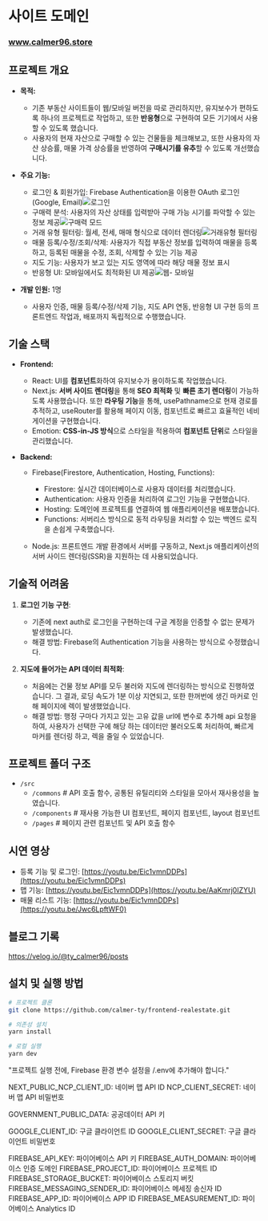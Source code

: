 # 사이트 도메인
### www.calmer96.store

## 프로젝트 개요

- **목적:**
  - 기존 부동산 사이트들이 웹/모바일 버전을 따로 관리하지만, 유지보수가 편하도록 하나의 프로젝트로 작업하고, 또한 **반응형**으로 구현하여 모든 기기에서 사용할 수 있도록 했습니다.
  - 사용자의 현재 자산으로 구매할 수 있는 건물들을 체크해보고, 또한 사용자의 자산 상승률, 매물 가격 상승률을 반영하여 **구매시기를 유추**할 수 있도록 개선했습니다.

- **주요 기능:**
    - 로그인 & 회원가입: Firebase Authentication을 이용한 OAuth 로그인 (Google, Email)![로그인](https://github.com/user-attachments/assets/7eb790d9-0f40-4366-b7dc-7ce1f758b1da)
    - 구매력 분석: 사용자의 자산 상태를 입력받아 구매 가능 시기를 파악할 수 있는 정보 제공![구매력 모드](https://github.com/user-attachments/assets/e134aa0a-2ded-4157-a605-99bbfb0fed76)
    - 거래 유형 필터링: 월세, 전세, 매매 형식으로 데이터 렌더링![거래유형 필터링](https://github.com/user-attachments/assets/1b9916f2-9f3f-4aed-a504-82cca2833dba)
    - 매물 등록/수정/조회/삭제: 사용자가 직접 부동산 정보를 입력하여 매물을 등록하고, 등록된 매물을 수정, 조회, 삭제할 수 있는 기능 제공
    - 지도 기능: 사용자가 보고 있는 지도 영역에 따라 해당 매물 정보 표시
    - 반응형 UI: 모바일에서도 최적화된 UI 제공![웹- 모바일](https://github.com/user-attachments/assets/b912bae3-960d-403d-9e21-e3144a6d1eb0)


 - **개발 인원:** 1명
    - 사용자 인증, 매물 등록/수정/삭제 기능, 지도 API 연동, 반응형 UI 구현 등의 프론트엔드 작업과, 배포까지 독립적으로 수행했습니다.


## 기술 스택
- **Frontend:**
  -  React:  UI를 **컴포넌트**화하여 유지보수가 용이하도록 작업했습니다.
  -  Next.js: **서버 사이드 렌더링**을 통해 **SEO 최적화** 및 **빠른 초기 렌더링**이 가능하도록 사용했습니다. 또한 **라우팅 기능**을 통해, usePathname으로 현재 경로를 추적하고, useRouter를 활용해 페이지 이동, <Link> 컴포넌트로 빠르고 효율적인 네비게이션을 구현했습니다.
  -  Emotion: **CSS-in-JS 방식**으로 스타일을 적용하여 **컴포넌트 단위**로 스타일을 관리했습니다.

- **Backend:**
    - Firebase(Firestore, Authentication, Hosting, Functions):
        - Firestore: 실시간 데이터베이스로 사용자 데이터를 처리했습니다.
        - Authentication: 사용자 인증을 처리하여 로그인 기능을 구현했습니다.
        - Hosting: 도메인에 프로젝트를 연결하여 웹 애플리케이션을 배포했습니다.
        - Functions: 서버리스 방식으로 동적 라우팅을 처리할 수 있는 백엔드 로직을 손쉽게 구축했습니다.
        
    - Node.js: 프론트엔드 개발 환경에서 서버를 구동하고, Next.js 애플리케이션의 서버 사이드 렌더링(SSR)을 지원하는 데 사용되었습니다. 
 
## 기술적 어려움

1.  **로그인 기능 구현**:
    - 기존에 next auth로 로그인을 구현하는데 구글 계정을 인증할 수 없는 문제가 발생했습니다.
    - 해결 방법: Firebase의 Authentication 기능을 사용하는 방식으로 수정했습니다.

2. **지도에 들어가는 API 데이터 최적화**:
    - 처음에는 건물 정보 API를 모두 불러와 지도에 렌더링하는 방식으로 진행하였습니다. 그 결과, 로딩 속도가 1분 이상 지연되고, 또한 한꺼번에 생긴 마커로 인해 페이지에 렉이 발생했었습니다.
    - 해결 방법: 행정 구마다 가지고 있는 고유 값을 url에 변수로 추가해 api 요청을 하여, 사용자가 선택한 구에 해당 하는 데이터만 불러오도록 처리하여, 빠르게 마커를 렌더링 하고, 렉을 줄일 수 있었습니다.
  

## 프로젝트 폴더 구조
- `/src`  
  - `/commons`  # API 호출 함수, 공통된 유틸리티와 스타일을 모아서 재사용성을 높였습니다.
  - `/components`  # 재사용 가능한 UI 컴포넌트, 페이지 컴포넌트, layout 컴포넌트  
  - `/pages`  # 페이지 관련 컴포넌트 및 API 호출 함수

## 시연 영상
  - 등록 기능 및 로그인: [https://youtu.be/Eic1vmnDDPs](https://youtu.be/Eic1vmnDDPs)
  - 맵 기능: [https://youtu.be/Eic1vmnDDPs](https://youtu.be/AaKmrj0IZYU)
  - 매물 리스트 기능: [https://youtu.be/Eic1vmnDDPs](https://youtu.be/Jwc6LpftWF0)


## 블로그 기록
https://velog.io/@ty_calmer96/posts

## 설치 및 실행 방법

```bash
# 프로젝트 클론
git clone https://github.com/calmer-ty/frontend-realestate.git

# 의존성 설치
yarn install

# 로컬 실행
yarn dev
```
"프로젝트 실행 전에, Firebase 환경 변수 설정을 /.env에 추가해야 합니다."

NEXT_PUBLIC_NCP_CLIENT_ID: 네이버 맵 API ID
NCP_CLIENT_SECRET: 네이버 맵 API 비밀번호

GOVERNMENT_PUBLIC_DATA: 공공데이터 API 키

GOOGLE_CLIENT_ID: 구글 클라이언트 ID
GOOGLE_CLIENT_SECRET: 구글 클라이언트 비밀번호

FIREBASE_API_KEY: 파이어베이스 API 키
FIREBASE_AUTH_DOMAIN: 파이어베이스 인증 도메인
FIREBASE_PROJECT_ID: 파이어베이스 프로젝트 ID
FIREBASE_STORAGE_BUCKET: 파이어베이스 스토리지 버킷
FIREBASE_MESSAGING_SENDER_ID: 파이어베이스 메세징 송신자 ID
FIREBASE_APP_ID: 파이어베이스 APP ID
FIREBASE_MEASUREMENT_ID: 파이어베이스 Analytics ID


